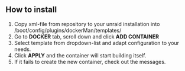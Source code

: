 ## How to install

1. Copy xml-file from repository to your unraid installation into /boot/config/plugins/dockerMan/templates/
2. Go to **DOCKER** tab, scroll down and click **ADD CONTAINER**
3. Select template from dropdown-list and adapt configuration to your needs.
4. Click **APPLY** and the container will start building itself.
5. If it fails to create the new container, check out the messages.
